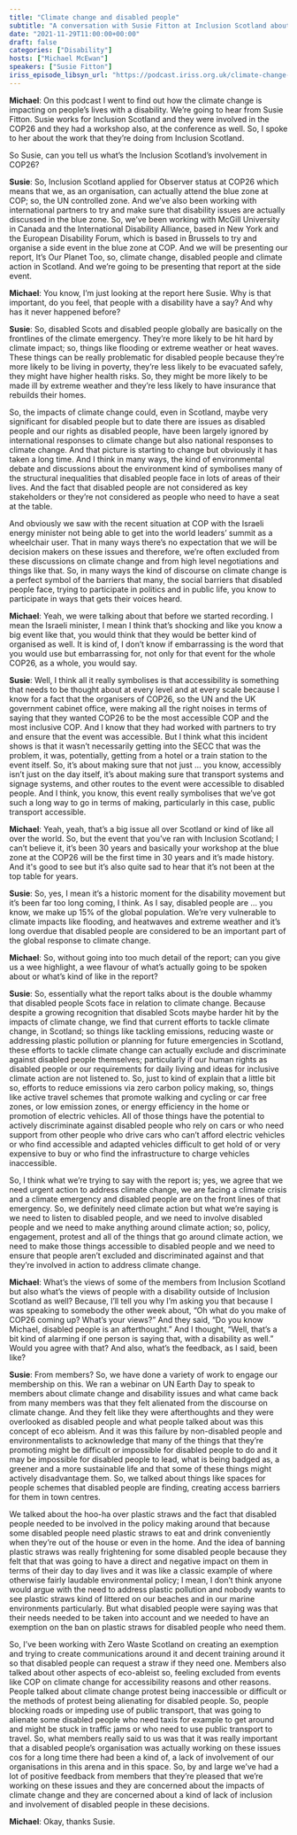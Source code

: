 ```yaml
---
title: "Climate change and disabled people"
subtitle: "A conversation with Susie Fitton at Inclusion Scotland about Cop 26"
date: "2021-11-29T11:00:00+00:00"
draft: false
categories: ["Disability"]
hosts: ["Michael McEwan"]
speakers: ["Susie Fitton"]
iriss_episode_libsyn_url: "https://podcast.iriss.org.uk/climate-change-and-disabled-people"
---
```


**Michael**: On this podcast I went to find out how the climate change is impacting on people’s lives with a disability. We’re going to hear from Susie Fitton. Susie works for Inclusion Scotland and they were involved in the COP26 and they had a workshop also, at the conference as well. So, I spoke to her about the work that they’re doing from Inclusion Scotland.


So Susie, can you tell us what’s the Inclusion Scotland’s involvement in COP26?


**Susie**: So, Inclusion Scotland applied for Observer status at COP26 which means that we, as an organisation, can actually attend the blue zone at COP; so, the UN controlled zone. And we’ve also been working with international partners to try and make sure that disability issues are actually discussed in the blue zone. So, we’ve been working with McGill University in Canada and the International Disability Alliance, based in New York and the European Disability Forum, which is based in Brussels to try and organise a side event in the blue zone at COP. And we will be presenting our report, It’s Our Planet Too, so, climate change, disabled people and climate action in Scotland. And we’re going to be presenting that report at the side event.


**Michael**: You know, I’m just looking at the report here Susie. Why is that important, do you feel, that people with a disability have a say? And why has it never happened before?


**Susie**: So, disabled Scots and disabled people globally are basically on the frontlines of the climate emergency. They’re more likely to be hit hard by climate impact; so, things like flooding or extreme weather or heat waves. These things can be really problematic for disabled people because they’re more likely to be living in poverty, they’re less likely to be evacuated safely, they might have higher health risks. So, they might be more likely to be made ill by extreme weather and they’re less likely to have insurance that rebuilds their homes. 


So, the impacts of climate change could, even in Scotland, maybe very significant for disabled people but to date there are issues as disabled people and our rights as disabled people, have been largely ignored by international responses to climate change but also national responses to climate change. And that picture is starting to change but obviously it has taken a long time. And I think in many ways, the kind of environmental debate and discussions about the environment kind of symbolises many of the structural inequalities that disabled people face in lots of areas of their lives. And the fact that disabled people are not considered as key stakeholders or they’re not considered as people who need to have a seat at the table. 


And obviously we saw with the recent situation at COP with the Israeli energy minister not being able to get into the world leaders’ summit as a wheelchair user. That in many ways there’s no expectation that we will be decision makers on these issues and therefore, we’re often excluded from these discussions on climate change and from high level negotiations and things like that. So, in many ways the kind of discourse on climate change is a perfect symbol of the barriers that many, the social barriers that disabled people face, trying to participate in politics and in public life, you know to participate in ways that gets their voices heard.


**Michael**: Yeah, we were talking about that before we started recording. I mean the Israeli minister, I mean I think that’s shocking and like you know a big event like that, you would think that they would be better kind of organised as well. It is kind of, I don’t know if embarrassing is the word that you would use but embarrassing for, not only for that event for the whole COP26, as a whole, you would say.


**Susie**: Well, I think all it really symbolises is that accessibility is something that needs to be thought about at every level and at every scale because I know for a fact that the organisers of COP26, so the UN and the UK government cabinet office, were making all the right noises in terms of saying that they wanted COP26 to be the most accessible COP and the most inclusive COP. And I know that they had worked with partners to try and ensure that the event was accessible. But I think what this incident shows is that it wasn’t necessarily getting into the SECC that was the problem, it was, potentially, getting from a hotel or a train station to the event itself. So, it’s about making sure that not just … you know, accessibly isn’t just on the day itself, it’s about making sure that transport systems and signage systems, and other routes to the event were accessible to disabled people. And I think, you know, this event really symbolises that we’ve got such a long way to go in terms of making, particularly in this case, public transport accessible. 


**Michael**: Yeah, yeah, that’s a big issue all over Scotland or kind of like all over the world. So, but the event that you’ve ran with Inclusion Scotland; I can’t believe it, it’s been 30 years and basically your workshop at the blue zone at the COP26 will be the first time in 30 years and it’s made history. And it's good to see but it’s also quite sad to hear that it’s not been at the top table for years.


**Susie**: So, yes, I mean it’s a historic moment for the disability movement but it’s been far too long coming, I think. As I say, disabled people are … you know, we make up 15% of the global population. We’re very vulnerable to climate impacts like flooding, and heatwaves and extreme weather and it’s long overdue that disabled people are considered to be an important part of the global response to climate change. 


**Michael**: So, without going into too much detail of the report; can you give us a wee highlight, a wee flavour of what’s actually going to be spoken about or what’s kind of like in the report?


**Susie**: So, essentially what the report talks about is the double whammy that disabled people Scots face in relation to climate change. Because despite a growing recognition that disabled Scots maybe harder hit by the impacts of climate change, we find that current efforts to tackle climate change, in Scotland; so things like tackling emissions, reducing waste or addressing plastic pollution or planning for future emergencies in Scotland, these efforts to tackle climate change can actually exclude and discriminate against disabled people themselves; particularly if our human rights as disabled people or our requirements for daily living and ideas for inclusive climate action are not listened to. So, just to kind of explain that a little bit so, efforts to reduce emissions via zero carbon policy making, so, things like active travel schemes that promote walking and cycling or car free zones, or low emission zones, or energy efficiency in the home or promotion of electric vehicles. All of those things have the potential to actively discriminate against disabled people who rely on cars or who need support from other people who drive cars who can’t afford electric vehicles or who find accessible and adapted vehicles difficult to get hold of or very expensive to buy or who find the infrastructure to charge vehicles inaccessible. 


So, I think what we’re trying to say with the report is; yes, we agree that we need urgent action to address climate change, we are facing a climate crisis and a climate emergency and disabled people are on the front lines of that emergency. So, we definitely need climate action but what we’re saying is we need to listen to disabled people, and we need to involve disabled people and we need to make anything around climate action; so, policy, engagement, protest and all of the things that go around climate action, we need to make those things accessible to disabled people and we need to ensure that people aren’t excluded and discriminated against and that they’re involved in action to address climate change.


**Michael**: What’s the views of some of the members from Inclusion Scotland but also what’s the views of people with a disability outside of Inclusion Scotland as well? Because, I’ll tell you why I’m asking you that because I was speaking to somebody the other week about, “Oh what do you make of COP26 coming up? What’s your views?” And they said, “Do you know Michael, disabled people is an afterthought.” And I thought, “Well, that’s a bit kind of alarming if one person is saying that, with a disability as well.” Would you agree with that? And also, what’s the feedback, as I said, been like?


**Susie**: From members? So, we have done a variety of work to engage our membership on this. We ran a webinar on UN Earth Day to speak to members about climate change and disability issues and what came back from many members was that they felt alienated from the discourse on climate change. And they felt like they were afterthoughts and they were overlooked as disabled people and what people talked about was this concept of eco ableism. And it was this failure by non-disabled people and environmentalists to acknowledge that many of the things that they’re promoting might be difficult or impossible for disabled people to do and it may be impossible for disabled people to lead, what is being badged as, a greener and a more sustainable life and that some of these things might actively disadvantage them. So, we talked about things like spaces for people schemes that disabled people are finding, creating access barriers for them in town centres.


We talked about the hoo-ha over plastic straws and the fact that disabled people needed to be involved in the policy making around that because some disabled people need plastic straws to eat and drink conveniently when they’re out of the house or even in the home. And the idea of banning plastic straws was really frightening for some disabled people because they felt that that was going to have a direct and negative impact on them in terms of their day to day lives and it was like a classic example of where otherwise fairly laudable environmental policy; I mean, I don’t think anyone would argue with the need to address plastic pollution and nobody wants to see plastic straws kind of littered on our beaches and in our marine environments particularly. But what disabled people were saying was that their needs needed to be taken into account and we needed to have an exemption on the ban on plastic straws for disabled people who need them. 


So, I’ve been working with Zero Waste Scotland on creating an exemption and trying to create communications around it and decent training around it so that disabled people can request a straw if they need one. Members also talked about other aspects of eco-ableist so, feeling excluded from events like COP on climate change for accessibility reasons and other reasons. People talked about climate change protest being inaccessible or difficult or the methods of protest being alienating for disabled people. So, people blocking roads or impeding use of public transport, that was going to alienate some disabled people who need taxis for example to get around and might be stuck in traffic jams or who need to use public transport to travel. So, what members really said to us was that it was really important that a disabled people’s organisation was actually working on these issues cos for a long time there had been a kind of, a lack of involvement of our organisations in this arena and in this space. So, by and large we’ve had a lot of positive feedback from members that they’re pleased that we’re working on these issues and they are concerned about the impacts of climate change and they are concerned about a kind of lack of inclusion and involvement of disabled people in these decisions.


**Michael**: Okay, thanks Susie.
